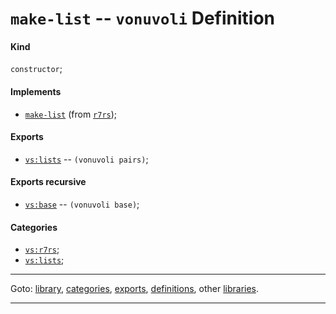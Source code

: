

<a id='definition__vonuvoli__make-list'></a>

# `make-list` -- `vonuvoli` Definition


<a id='definition__vonuvoli__make-list__kind'></a>

#### Kind

`constructor`;


<a id='definition__vonuvoli__make-list__implements'></a>

#### Implements

 * [`make-list`](../../r7rs/definitions/make-list.md#definition__r7rs__make-list) (from [`r7rs`](../../r7rs/_index.md#library__r7rs));


<a id='definition__vonuvoli__make-list__exports'></a>

#### Exports

 * [`vs:lists`](../../vonuvoli/exports/vs_3a_lists.md#export__vonuvoli__vs_3a_lists) -- `(vonuvoli pairs)`;


<a id='definition__vonuvoli__make-list__exports-recursive'></a>

#### Exports recursive

 * [`vs:base`](../../vonuvoli/exports/vs_3a_base.md#export__vonuvoli__vs_3a_base) -- `(vonuvoli base)`;


<a id='definition__vonuvoli__make-list__categories'></a>

#### Categories

 * [`vs:r7rs`](../../vonuvoli/categories/vs_3a_r7rs.md#category__vonuvoli__vs_3a_r7rs);
 * [`vs:lists`](../../vonuvoli/categories/vs_3a_lists.md#category__vonuvoli__vs_3a_lists);

----

Goto: [library](../../vonuvoli/_index.md#library__vonuvoli), [categories](../../vonuvoli/categories/_index.md#toc__vonuvoli__categories), [exports](../../vonuvoli/exports/_index.md#toc__vonuvoli__exports), [definitions](../../vonuvoli/definitions/_index.md#toc__vonuvoli__definitions), other [libraries](../../_libraries.md#toc__libraries).

----

